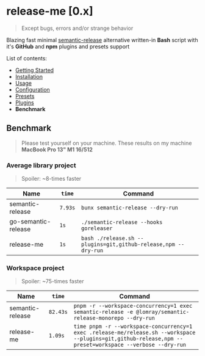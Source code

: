 # release-me \[0.x\]

> Except bugs, errors and/or strange behavior

Blazing fast minimal [semantic-release](https://github.com/semantic-release/semantic-release) alternative written-in **Bash** script with it's **GitHub** and **npm** plugins and presets support

List of contents:

- [Getting Started](./GET_STARTED.md)
- [Installation](./INSTALLATION.md)
- [Usage](./USAGE.md)
- [Configuration](./CONFIGURATION.md)
- [Presets](./PRESETS.md)
- [Plugins](./PLUGINS.md)
- **Benchmark**

## Benchmark

> Please test yourself on your machine. These results on my machine **MacBook Pro 13" M1 16/512**

### Average library project

> Spoiler: ~8-times faster

| Name                | `time`  | Command                                                        |
| ------------------- | ------- | -------------------------------------------------------------- |
| semantic-release    | `7.93s` | `bunx semantic-release --dry-run`                              |
| go-semantic-release | `1s`    | `./semantic-release --hooks goreleaser`                        |
| release-me          | `1s`    | `bash ./release.sh --plugins=git,github-release,npm --dry-run` |

### Workspace project

> Spoiler: ~75-times faster

| Name             | `time`   | Command                                                                                                                                                  |
| ---------------- | -------- | -------------------------------------------------------------------------------------------------------------------------------------------------------- |
| semantic-release | `82.43s` | `pnpm -r --workspace-concurrency=1 exec semantic-release -e @lomray/semantic-release-monorepo --dry-run`                                                 |
| release-me       | `1.09s`  | `time pnpm -r --workspace-concurrency=1 exec .release-me/release.sh --workspace --plugins=git,github-release,npm --preset=workspace --verbose --dry-run` |
